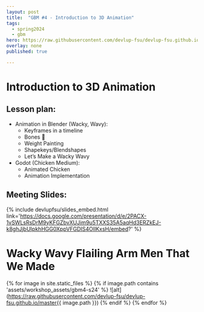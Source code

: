 ```yaml
---
layout: post
title:  "GBM #4 - Introduction to 3D Animation"
tags:
  - spring2024
  - gbm
hero: https://raw.githubusercontent.com/devlup-fsu/devlup-fsu.github.io/master/assets/workshop_assets/gbm4-s24/wacky.gif
overlay: none
published: true

---
```


# Introduction to 3D Animation

## Lesson plan:
- Animation in Blender (Wacky, Wavy):
  - Keyframes in a timeline
  - Bones 🦴
  - Weight Painting
  - Shapekeys/Blendshapes
  - Let’s Make a Wacky Wavy
- Godot (Chicken Medium):
  - Animated Chicken
  - Animation Implementation



## Meeting Slides:
{% include devlupfsu/slides_embed.html link='https://docs.google.com/presentation/d/e/2PACX-1vSWLsRsDrM9yKFGZbvXUJim9u5TXXS35A5aqHd3ERZkEJ-k8ghJjbUIpkhHGG0XppVFGDIS4OIlKxsH/embed?' %}

# Wacky Wavy Flailing Arm Men That We Made

{% for image in site.static_files %}
    {% if image.path contains 'assets/workshop_assets/gbm4-s24' %}
![alt](https://raw.githubusercontent.com/devlup-fsu/devlup-fsu.github.io/master{{ image.path }})
    {% endif %}
{% endfor %}
